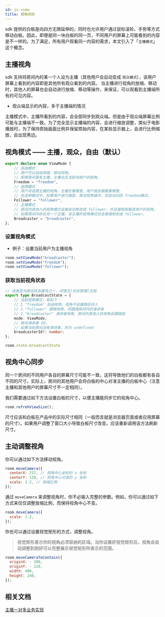 ```yaml
---
id: js-view
title: 视角同步
---
```


sdk 提供的白板是向四方无限延伸的，同时也允许用户通过鼠标滚轮、手势等方式移动白板。因此，即便是同一块白板的同一页，不同用户的屏幕上可能看到的内容是不一样的。为了满足，所有用户观看同一内容的需求，本文引入了「`主播模式`」这个概念。

## 主播视角

sdk 支持将房间内的某一个人设为主播（其他用户会自动变成 `观众模式`），该用户屏幕上看到的内容即是其他所有观众看到的内容。
当主播进行视角的放缩、移动时，其他人的屏幕也会自动进行放缩、移动等操作，来保证，可以观看到主播端所有的可见内容。

* 观众端显示的内容，多于主播端的情况

主播模式中，主播所看到的内容，会全部同步到观众端。但是由于观众端屏幕比例可能与主播端不一致。为了完全显示主播端的内容，会进行缩放调整，类似于电影播放时，为了保持原始画面比例并保留原始内容，在某些显示器上，会进行比例缩放，会出现黑边。

## 视角模式 —— 主播，观众，自由（默认）

```Typescript
export declare enum ViewMode {
    // 自由模式
    // 用户可以自由放缩、移动视角。
    // 即便房间里有主播，主播也无法影响用户的视角。
    Freedom = "freedom",
    // 追随模式
    // 用户将追随主播的视角。主播在看哪里，用户就会跟着看哪里。
    // 在这种模式中，如果用户进行缩放、移动视角操作，将自动切回 freedom模式。
    Follower = "follower",
    // 主播模式
    // 房间内其他人的视角模式会被自动修改成 follower，并且强制观看该用户的视角。
    // 如果房间内存在另一个主播，该主播的视角模式也会被强制改成 follower。
    Broadcaster = "broadcaster",
};
```

### 设置视角模式

* 例子：设置当前用户为主播视角

```JavaScript
room.setViewMode("broadcaster");
room.setViewMode("freedom");
room.setViewMode("follower");
```

### 获取当前视角状态

```Typescript
// 该类型为房间状态属性之一，详情见[状态管理]文档
export type BroadcastState = {
    // 当前视角模式，有如下：
    // 1."freedom" 自由视角，视角不会跟随任何人
    // 2."follower" 跟随视角，将跟随房间内的演讲者
    // 2."broadcaster" 演讲者视角，房间内其他人的视角会跟随我
    mode: ViewMode;
    // 房间演讲者 ID。
    // 如果当前房间没有演讲者，则为 undefined
    broadcasterId?: number;
};
```

```javascript
room.state.broadcastState
```

## 视角中心同步

同一个房间的不同用户各自的屏幕尺寸可能不一致，这将导致他们的白板都有各自不同的尺寸。实际上，房间的其他用户会将白板的中心对准主播的白板中心（注意主播和其他用户的屏幕尺寸不一定相同）。

我们需要通过如下方法设置白板的尺寸，以便主播能同步它的视角中心。

```JavaScript
room.refrehViewSize();
```

尺寸应该和白板在产品中的实际尺寸相同（一般而言就是浏览器页面或者应用屏幕的尺寸）。如果用户调整了窗口大小导致白板尺寸改变。应该重新调用该方法刷新尺寸。

## 主动调整视角

你可以通过如下方法移动视角。

```javascript
room.moveCamera({
  centerX: 237, // 视角中心坐标的 x 坐标
  centerY: 120, // 视角中心对准的 y 坐标
  scale: 1.2, // 放缩比例
});
```

通过 ``moveCamera`` 来调整视角时，你不必输入完整的参数。例如，你可以通过如下方式来仅仅调整放缩比例，而保持视角中心不变。

```javascript
room.moveCamera({
  scale: 1.2,
});
```



你也可以通过设置视觉矩形的方式，调整视角。

> 视觉矩形表示你的视角必须容纳的区域。当你设置好视觉矩形后，视角会自动调整到刚好可以完整展示视觉矩形所表示的范围。

```javascript
room.moveCameraToContain({
  originX: - 200,
  originY: - 120,
  width: 400,
  height: 240,
});
```

## 相关文档

[主播一对多业务实现](/docs/advance/advance-broadcast?platform=ios)